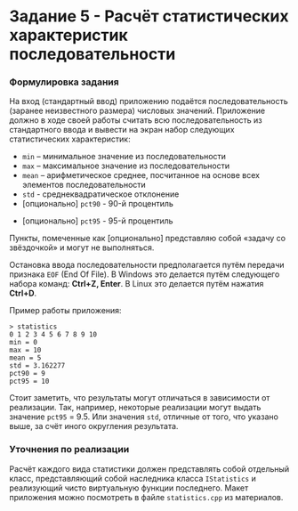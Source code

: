 # Задание 5 - Расчёт статистических характеристик последовательности

### Формулировка задания

На вход (стандартный ввод) приложению подаётся последовательность (заранее неизвестного размера) числовых значений. Приложение должно в ходе своей работы считать всю
последовательность из стандартного ввода и вывести на экран набор следующих статистических характеристик:

* `min` – минимальное значение из последовательности
* `max` – максимальное значение из последовательности
* `mean` – арифметическое среднее, посчитанное на основе всех элементов последовательности
* `std` - среднеквадратическое отклонение
* [опционально] `pct90` - 90-й процентиль
- [опционально] `pct95` - 95-й процентиль

Пункты, помеченные как [опционально] представляю собой «задачу со звёздочкой» и могут не выполняться.

Остановка ввода последовательности предполагается путём передачи признака `EOF` (End Of File). В Windows это делается путём следующего набора команд: **Ctrl+Z, Enter**. В Linux это делается путём нажатия **Ctrl+D**.

Пример работы приложения:
```
> statistics
0 1 2 3 4 5 6 7 8 9 10
min = 0
max = 10
mean = 5
std = 3.162277
pct90 = 9
pct95 = 10
```
Стоит заметить, что результаты могут отличаться в зависимости от реализации. Так, например, некоторые реализации могут выдать значение `pct95` = 9.5. Или значения `std`, отличные от того, что указано выше, за счёт иного округления результата.

### Уточнения по реализации

Расчёт каждого вида статистики должен представлять собой отдельный класс, представляющий собой наследника класса `IStatistics` и реализующий чисто виртуальную функции последнего. Макет приложения можно посмотреть в файле `statistics.cpp` из материалов.
